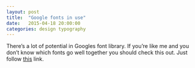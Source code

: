 ```yaml
---
layout: post
title:  "Google fonts in use"
date:   2015-04-18 20:00:00
categories: design typography
---
```

There’s a lot of potential in Googles font library. If you’re like me and you don’t know which fonts go well together you should check this out. Just follow [this][link] link.

[link]:	http://femmebot.github.io/google-type/